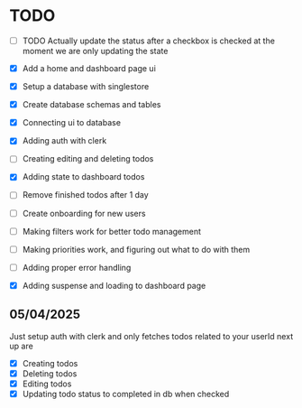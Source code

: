 # TODO

- [ ] TODO Actually update the status after a checkbox is checked at the moment we are only updating the state

- [x] Add a home and dashboard page ui
- [x] Setup a database with singlestore
- [x] Create database schemas and tables
- [x] Connecting ui to database
- [x] Adding auth with clerk
- [ ] Creating editing and deleting todos
- [x] Adding state to dashboard todos
- [ ] Remove finished todos after 1 day
- [ ] Create onboarding for new users
- [ ] Making filters work for better todo management
- [ ] Making priorities work, and figuring out what to do with them
- [ ] Adding proper error handling
- [x] Adding suspense and loading to dashboard page

## 05/04/2025

Just setup auth with clerk and only fetches todos related to your userId next up are

- [x] Creating todos
- [x] Deleting todos
- [x] Editing todos
- [x] Updating todo status to completed in db when checked
